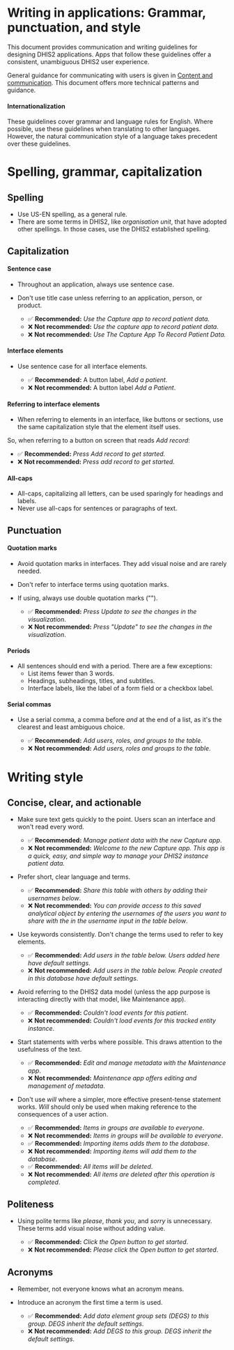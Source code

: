 # Writing in applications: Grammar, punctuation, and style

This document provides communication and writing guidelines for designing DHIS2 applications. Apps that follow these guidelines offer a consistent, unambiguous DHIS2 user experience. 

General guidance for communicating with users is given in [Content and communication](../principles/content-communication.md). This document offers more technical patterns and guidance.

#### Internationalization
These guidelines cover grammar and language rules for English. Where possible, use these guidelines when translating to other languages. However, the natural communication style of a language takes precedent over these guidelines.

# Spelling, grammar, capitalization

## Spelling
- Use US-EN spelling, as a general rule. 
- There are some terms in DHIS2, like _organisation unit_, that have adopted other spellings. In those cases, use the DHIS2 established spelling.

## Capitalization

#### Sentence case
- Throughout an application, always use sentence case. 
- Don't use title case unless referring to an application, person, or product.

    - ✅ **Recommended:** _Use the Capture app to record patient data._
    - ❌ **Not recommended:** _Use the capture app to record patient data._
    - ❌ **Not recommended:** _Use The Capture App To Record Patient Data._

#### Interface elements
- Use sentence case for all interface elements.

    - ✅ **Recommended:** A button label, _Add a patient_.
    - ❌ **Not recommended:** A button label _Add a Patient_.

#### Referring to interface elements
- When referring to elements in an interface, like buttons or sections, use the same capitalization style that the element itself uses. 

So, when referring to a button on screen that reads _Add record_:

- ✅ **Recommended:** _Press Add record to get started._
- ❌ **Not recommended:** _Press add record to get started._

#### All-caps
- All-caps, capitalizing all letters, can be used sparingly for headings and labels. 
- Never use all-caps for sentences or paragraphs of text.

## Punctuation

#### Quotation marks
- Avoid quotation marks in interfaces. They add visual noise and are rarely needed.
- Don't refer to interface terms using quotation marks.
- If using, always use double quotation marks ("").

    - ✅ **Recommended:** _Press Update to see the changes in the visualization_.
    - ❌ **Not recommended:** _Press "Update" to see the changes in the visualization_.

#### Periods
- All sentences should end with a period. There are a few exceptions:
    - List items fewer than 3 words.
    - Headings, subheadings, titles, and subtitles.
    - Interface labels, like the label of a form field or a checkbox label.

#### Serial commas
- Use a serial comma, a comma before _and_ at the end of a list, as it's the clearest and least ambiguous choice.

    - ✅ **Recommended:** _Add users, roles, and groups to the table_.
    - ❌ **Not recommended:** _Add users, roles and groups to the table_.

# Writing style

## Concise, clear, and actionable
- Make sure text gets quickly to the point. Users scan an interface and won't read every word.

    - ✅ **Recommended:** _Manage patient data with the new Capture app_.
    - ❌ **Not recommended:** _Welcome to the new Capture app. This app is a quick, easy, and simple way to manage your DHIS2 instance patient data._

- Prefer short, clear language and terms.

    - ✅ **Recommended:** _Share this table with others by adding their usernames below_.
    - ❌ **Not recommended:** _You can provide access to this saved analytical object by entering the usernames of the users you want to share with the in the username input in the table below_.

- Use keywords consistently. Don't change the terms used to refer to key elements.

    - ✅ **Recommended:** _Add users in the table below. Users added here have default settings_.
    - ❌ **Not recommended:** _Add users in the table below. People created in this database have default settings_.

- Avoid referring to the DHIS2 data model (unless the app purpose is interacting directly with that model, like Maintenance app).

    - ✅ **Recommended:** _Couldn't load events for this patient_.
    - ❌ **Not recommended:** _Couldn't load events for this tracked entity instance_.

- Start statements with verbs where possible. This draws attention to the usefulness of the text.

    - ✅ **Recommended:** _Edit and manage metadata with the Maintenance app_.
    - ❌ **Not recommended:** _Maintenance app offers editing and management of metadata_.

- Don't use _will_ where a simpler, more effective present-tense statement works. _Will_ should only be used when making reference to the consequences of a user action.

    - ✅ **Recommended:** _Items in groups are available to everyone_.
    - ❌ **Not recommended:** _Items in groups will be available to everyone_.
    - ✅ **Recommended:** _Importing items adds them to the database_.
    - ❌ **Not recommended:** _Importing items will add them to the database_.
    - ✅ **Recommended:** _All items will be deleted_.
    - ❌ **Not recommended:** _All items are deleted after this operation is completed_.

## Politeness
- Using polite terms like _please_, _thank you_, and _sorry_ is unnecessary. These terms add visual noise without adding value.

    - ✅ **Recommended:** _Click the Open button to get started_.
    - ❌ **Not recommended:** _Please click the Open button to get started_.

## Acronyms
- Remember, not everyone knows what an acronym means.
- Introduce an acronym the first time a term is used.

    - ✅ **Recommended:** _Add data element group sets (DEGS) to this group. DEGS inherit the default settings_.
    - ❌ **Not recommended:** _Add DEGS to this group. DEGS inherit the default settings_.
